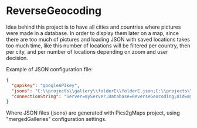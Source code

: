 # ReverseGeocoding
Idea behind this project is to have all cities and countries where pictures were made in a database. In order to display them later on a map, since there are too much of pictures and loading JSON with saved locations takes too much time, like this number of locations will be filtered per country, then per city, and per number of locations depending on zoom and user decision.

Example of JSON configuration file:

```json
{
  "gapikey": "googleAPIkey",
  "jsons": "C:\\projects\\gallery\\folderE\\folderE.json;C:\\projects\\gallery\\folderF\\folderF.json;C:\\projects\\gallery\\folderG\\folderG.json",
  "connectionString": "Server=myServer;Database=ReverseGeocoding;Uid=myUserID;Pwd=myPassword;"
}
```

Where JSON files (jsons) are generated with Pics2gMaps project, using "mergedGalleries" configuration settings.